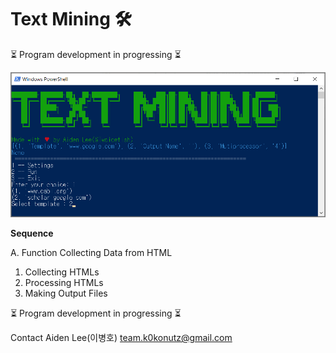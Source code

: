 # Text Mining 🛠

⏳ Program development in progressing ⏳

![img.png](img.png)

**Sequence**

A. Function
Collecting Data from HTML

1. Collecting HTMLs
2. Processing HTMLs
3. Making Output Files

⏳ Program development in progressing ⏳

Contact Aiden Lee(이병호)
team.k0konutz@gmail.com